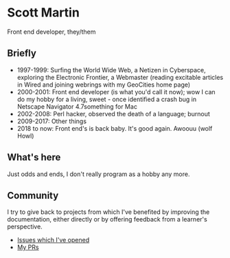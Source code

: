 # Scott Martin

Front end developer, they/them

## Briefly

- 1997-1999: Surfing the World Wide Web, a Netizen in Cyberspace, exploring the Electronic Frontier, a Webmaster (reading excitable articles in Wired and joining webrings with my GeoCities home page)
- 2000-2001: Front end developer (is what you'd call it now); wow I can do my hobby for a living, sweet - once identified a crash bug in Netscape Navigator 4.7something for Mac
- 2002-2008: Perl hacker, observed the death of a language; burnout
- 2009-2017: Other things
- 2018 to now: Front end's is back baby. It's good again. Awoouu (wolf Howl)

## What's here

Just odds and ends, I don't really program as a hobby any more.

## Community

I try to give back to projects from which I've benefited by improving the documentation, either directly or by offering feedback from a learner's perspective. 

* [Issues which I've opened](https://github.com/search?q=author%3Ascottdotjs+is%3Aissue&type=issues&s=created&o=desc)
* [My PRs](https://github.com/search?q=author%3Ascottdotjs&type=pullrequests&s=created&o=desc)
